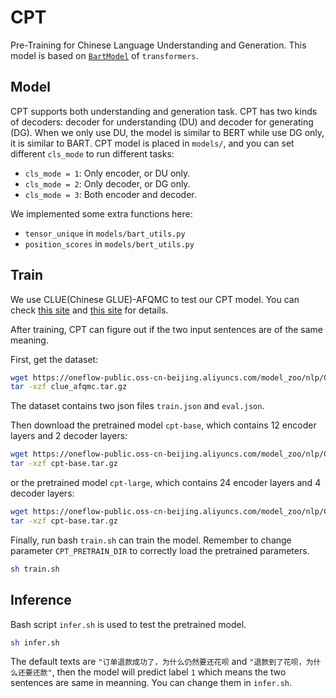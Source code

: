 # CPT

Pre-Training for Chinese Language Understanding and Generation. This model is based on [`BartModel`](https://github.com/huggingface/transformers/blob/master/src/transformers/models/bart/modeling_bart.py) of `transformers`. 

## Model

CPT supports both understanding and generation task. CPT has two kinds of decoders: decoder for understanding (DU) and decoder for generating (DG). When we only use DU, the model is similar to BERT while use DG only, it is similar to BART. CPT model is placed in `models/`, and you can set different `cls_mode` to run different tasks:

- `cls_mode = 1`: Only encoder, or DU only.
- `cls_mode = 2`: Only decoder, or DG only.
- `cls_mode = 3`: Both encoder and decoder.

We implemented some extra functions here:

<!-- - `LayerNorm` in `models/dev_ops.py` -->
- `tensor_unique` in `models/bart_utils.py`
- `position_scores` in `models/bert_utils.py`

## Train

We use CLUE(Chinese GLUE)-AFQMC to test our CPT model. You can check [this site](https://www.cluebenchmarks.com/introduce.html) and [this site](https://github.com/CLUEbenchmark/CLUE) for details.

After training, CPT can figure out if the two input sentences are of the same meaning.

First, get the dataset:
```bash
wget https://oneflow-public.oss-cn-beijing.aliyuncs.com/model_zoo/nlp/CPT/clu_afqmc.tar.gz
tar -xzf clue_afqmc.tar.gz
```

The dataset contains two json files `train.json` and `eval.json`.

Then download the pretrained model `cpt-base`, which contains 12 encoder layers and 2 decoder layers:

```bash
wget https://oneflow-public.oss-cn-beijing.aliyuncs.com/model_zoo/nlp/CPT/cpt-base.tar.gz
tar -xzf cpt-base.tar.gz
```

or the pretrained model `cpt-large`, which contains 24 encoder layers and 4 decoder layers:

```bash
wget https://oneflow-public.oss-cn-beijing.aliyuncs.com/model_zoo/nlp/CPT/cpt-large.tar.gz
tar -xzf cpt-base.tar.gz
```

Finally, run bash `train.sh` can train the model. Remember to change parameter `CPT_PRETRAIN_DIR` to correctly load the pretrained parameters.

```bash
sh train.sh
```

## Inference

Bash script `infer.sh` is used to test the pretrained model.

```bash
sh infer.sh
```

The default texts are `"订单退款成功了，为什么仍然要还花呗` and `"退款到了花呗，为什么还要还款"`, then the model will predict label `1` which means the two sentences are same in meanning. You can change them in `infer.sh`.